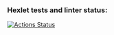 ### Hexlet tests and linter status:
[![Actions Status](https://github.com/Fymrf/algorithms-project-69/actions/workflows/hexlet-check.yml/badge.svg)](https://github.com/Fymrf/algorithms-project-69/actions)